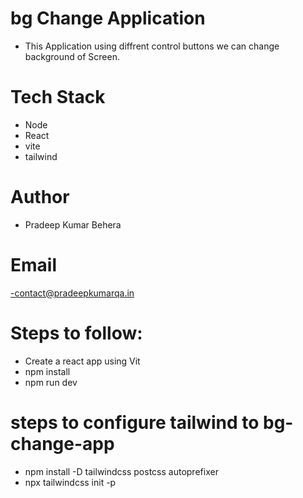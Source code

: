 # bg Change Application
 - This Application using diffrent control buttons we can change background of Screen.
# Tech Stack
 - Node
 - React
 - vite
 - tailwind
# Author
 - Pradeep Kumar Behera
# Email
 -contact@pradeepkumarqa.in 

 # Steps to follow:
 - Create a react app using Vit
 - npm install
 - npm run dev 

 # steps to configure tailwind to bg-change-app
 - npm install -D tailwindcss postcss autoprefixer
 - npx tailwindcss init -p    
